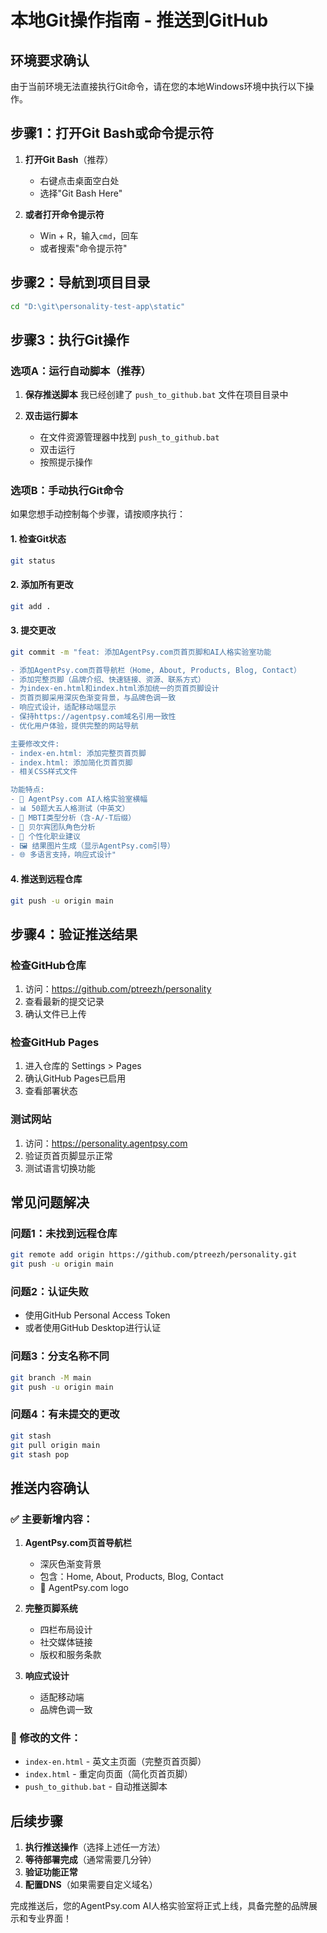 # 本地Git操作指南 - 推送到GitHub

## 环境要求确认

由于当前环境无法直接执行Git命令，请在您的本地Windows环境中执行以下操作。

## 步骤1：打开Git Bash或命令提示符

1. **打开Git Bash**（推荐）
   - 右键点击桌面空白处
   - 选择"Git Bash Here"
   
2. **或者打开命令提示符**
   - Win + R，输入`cmd`，回车
   - 或者搜索"命令提示符"

## 步骤2：导航到项目目录

```bash
cd "D:\git\personality-test-app\static"
```

## 步骤3：执行Git操作

### 选项A：运行自动脚本（推荐）

1. **保存推送脚本**
   我已经创建了 `push_to_github.bat` 文件在项目目录中

2. **双击运行脚本**
   - 在文件资源管理器中找到 `push_to_github.bat`
   - 双击运行
   - 按照提示操作

### 选项B：手动执行Git命令

如果您想手动控制每个步骤，请按顺序执行：

#### 1. 检查Git状态
```bash
git status
```

#### 2. 添加所有更改
```bash
git add .
```

#### 3. 提交更改
```bash
git commit -m "feat: 添加AgentPsy.com页首页脚和AI人格实验室功能

- 添加AgentPsy.com页首导航栏（Home, About, Products, Blog, Contact）
- 添加完整页脚（品牌介绍、快速链接、资源、联系方式）
- 为index-en.html和index.html添加统一的页首页脚设计
- 页首页脚采用深灰色渐变背景，与品牌色调一致
- 响应式设计，适配移动端显示
- 保持https://agentpsy.com域名引用一致性
- 优化用户体验，提供完整的网站导航

主要修改文件:
- index-en.html: 添加完整页首页脚
- index.html: 添加简化页首页脚
- 相关CSS样式文件

功能特点:
- 🤖 AgentPsy.com AI人格实验室横幅
- 📊 50题大五人格测试（中英文）
- 🎯 MBTI类型分析（含-A/-T后缀）
- 👥 贝尔宾团队角色分析
- 💼 个性化职业建议
- 🖼️ 结果图片生成（显示AgentPsy.com引导）
- 🌐 多语言支持，响应式设计"
```

#### 4. 推送到远程仓库
```bash
git push -u origin main
```

## 步骤4：验证推送结果

### 检查GitHub仓库
1. 访问：https://github.com/ptreezh/personality
2. 查看最新的提交记录
3. 确认文件已上传

### 检查GitHub Pages
1. 进入仓库的 Settings > Pages
2. 确认GitHub Pages已启用
3. 查看部署状态

### 测试网站
1. 访问：https://personality.agentpsy.com
2. 验证页首页脚显示正常
3. 测试语言切换功能

## 常见问题解决

### 问题1：未找到远程仓库
```bash
git remote add origin https://github.com/ptreezh/personality.git
git push -u origin main
```

### 问题2：认证失败
- 使用GitHub Personal Access Token
- 或者使用GitHub Desktop进行认证

### 问题3：分支名称不同
```bash
git branch -M main
git push -u origin main
```

### 问题4：有未提交的更改
```bash
git stash
git pull origin main
git stash pop
```

## 推送内容确认

### ✅ 主要新增内容：
1. **AgentPsy.com页首导航栏**
   - 深灰色渐变背景
   - 包含：Home, About, Products, Blog, Contact
   - 🧠 AgentPsy.com logo

2. **完整页脚系统**
   - 四栏布局设计
   - 社交媒体链接
   - 版权和服务条款

3. **响应式设计**
   - 适配移动端
   - 品牌色调一致

### 📁 修改的文件：
- `index-en.html` - 英文主页面（完整页首页脚）
- `index.html` - 重定向页面（简化页首页脚）
- `push_to_github.bat` - 自动推送脚本

## 后续步骤

1. **执行推送操作**（选择上述任一方法）
2. **等待部署完成**（通常需要几分钟）
3. **验证功能正常**
4. **配置DNS**（如果需要自定义域名）

完成推送后，您的AgentPsy.com AI人格实验室将正式上线，具备完整的品牌展示和专业界面！